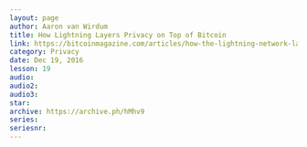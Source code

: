 ```yaml
---
layout: page
author: Aaron van Wirdum
title: How Lightning Layers Privacy on Top of Bitcoin
link: https://bitcoinmagazine.com/articles/how-the-lightning-network-layers-privacy-on-top-of-bitcoin-1482183775
category: Privacy
date: Dec 19, 2016
lesson: 19
audio: 
audio2: 
audio3: 
star: 
archive: https://archive.ph/hMhv9
series: 
seriesnr: 
---
```

